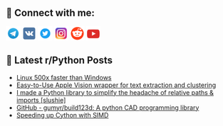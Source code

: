 ## 🔎 Connect with me:
[<img src="https://github.com/bullbesh/bullbesh/blob/main/images/Telegram.png" width="32" height="32" />](https://t.me/bullbesh)
[<img src="https://github.com/bullbesh/bullbesh/blob/main/images/VK.png" width="32" height="32" />](https://vk.com/bullbesh)
[<img src="https://github.com/bullbesh/bullbesh/blob/main/images/Twitter.png" width="32" height="32" />](https://twitter.com/bullbesh1)
[<img src="https://github.com/bullbesh/bullbesh/blob/main/images/Instagram.png" width="32" height="32" />](https://www.instagram.com/bullbesh)
[<img src="https://github.com/bullbesh/bullbesh/blob/main/images/Reddit.png" width="32" height="32" />](https://www.reddit.com/user/bullbesh)
[<img src="https://github.com/bullbesh/bullbesh/blob/main/images/YouTube.png" width="32" height="32" />](https://www.youtube.com/channel/UCtfjRs6uzgq5mfm8S06WTcg)

## 📕 Latest r/Python Posts
<!-- BLOG-POST-LIST:START -->
- [Linux 500x faster than Windows](https://www.reddit.com/r/Python/comments/17chsqi/linux_500x_faster_than_windows/)
- [Easy-to-Use Apple Vision wrapper for text extraction and clustering](https://www.reddit.com/r/Python/comments/17chjwh/easytouse_apple_vision_wrapper_for_text/)
- [I made a Python library to simplify the headache of relative paths &amp; imports [slushie]](https://www.reddit.com/r/Python/comments/17cfx7u/i_made_a_python_library_to_simplify_the_headache/)
- [GitHub - gumyr/build123d: A python CAD programming library](https://www.reddit.com/r/Python/comments/17ceczl/github_gumyrbuild123d_a_python_cad_programming/)
- [Speeding up Cython with SIMD](https://www.reddit.com/r/Python/comments/17ccpj0/speeding_up_cython_with_simd/)
<!-- BLOG-POST-LIST:END -->
